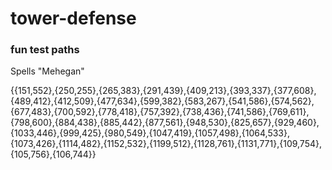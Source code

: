 # tower-defense
 


### fun test paths

Spells "Mehegan"

{{151,552},{250,255},{265,383},{291,439},{409,213},{393,337},{377,608},{489,412},{412,509},{477,634},{599,382},{583,267},{541,586},{574,562},{677,483},{700,592},{778,418},{757,392},{738,436},{741,586},{769,611},{798,600},{884,438},{885,442},{877,561},{948,530},{825,657},{929,460},{1033,446},{999,425},{980,549},{1047,419},{1057,498},{1064,533},{1073,426},{1114,482},{1152,532},{1199,512},{1128,761},{1131,771},{109,754},{105,756},{106,744}}
  
